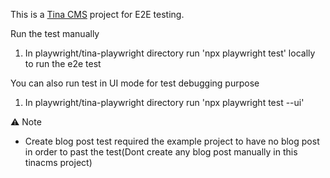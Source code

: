 This is a [Tina CMS](https://tina.io/) project for E2E testing.

Run the test manually

1. In playwright/tina-playwright directory run 'npx playwright test' locally to run the e2e test

You can also run test in UI mode for test debugging purpose

1. In playwright/tina-playwright directory run 'npx playwright test --ui'

⚠️ Note

- Create blog post test required the example project to have no blog post in order to past the test(Dont create any blog post manually in this tinacms project)

